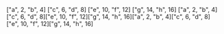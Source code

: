 ["a", 2, "b", 4] ["c", 6, "d", 8] ["e", 10, "f", 12] ["g", 14, "h", 16] ["a", 2, "b", 4]["c", 6, "d", 8]["e", 10, "f", 12]["g", 14, "h", 16]["a", 2, "b", 4]["c", 6, "d", 8]["e", 10, "f", 12]["g", 14, "h", 16]